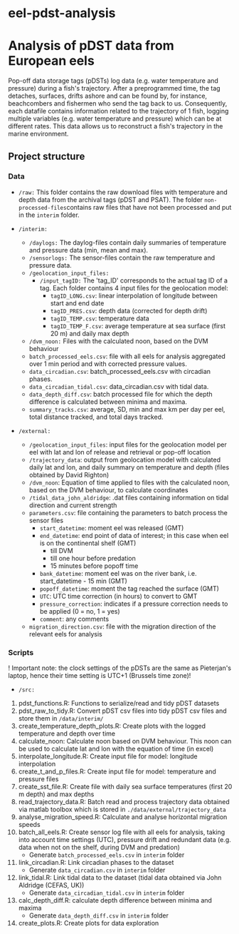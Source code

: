 # eel-pdst-analysis
# Analysis of pDST data from European eels
Pop-off data storage tags (pDSTs) log data (e.g. water temperature and pressure) during a fish's trajectory. After a preprogrammed time, the tag detaches, surfaces, drifts ashore and can be found by, for instance, beachcombers and fishermen who send the tag back to us. Consequently, each datafile contains information related to the trajectory of 1 fish, logging multiple variables (e.g. water temperature and pressure) which can be at different rates. This data allows us to reconstruct a fish's trajectory in the marine environment.

## Project structure



### Data

* `/raw:`
	This folder contains the raw download files with temperature and depth data from the archival tags (pDST and PSAT).
	The folder `non-processed-files`contains raw files that have not been processed and put in the `interim` folder.

* `/interim:`
	+ `/daylogs:` The daylog-files contain daily summaries of temperature and pressure data (min, mean and max). 
	+ `/sensorlogs:` The sensor-files contain the raw temperature and pressure data.
	+ `/geolocation_input_files:` 
		+ `/input_tagID:` The 'tag_ID' corresponds to the actual tag ID of a tag. Each folder contains 4 input files for the geolocation model:
			+ `tagID_LONG.csv`: linear interpolation of longitude between start and end date
			+ `tagID_PRES.csv`: depth data (corrected for depth drift)
			+ `tagID_TEMP.csv`: temperature data
			+ `tagID_TEMP_F.csv`: average temperature at sea surface (first 20 m) and daily max depth
	+ `/dvm_noon:` Files with the calculated noon, based on the DVM behaviour
	+ `batch_processed_eels.csv`: file with all eels for analysis aggregated over 1 min period and with corrected pressure values.
	+ `data_circadian.csv`: batch_processed_eels.csv with circadian phases.
	+ `data_circadian_tidal.csv`: data_circadian.csv with tidal data.
	+ `data_depth_diff.csv`: batch processed file for which the depth difference is calculated between minima and maxima.
	+ `summary_tracks.csv`: average, SD, min and max km per day per eel, total distance tracked, and total days tracked.

* `/external:`
	+ `/geolocation_input_files`: input files for the geolocation model per eel with lat and lon of release and retrieval or pop-off location
	+ `/trajectory_data`: output from geolocation model with calculated daily lat and lon, and daily summary on temperature and depth (files obtained by David Righton)
	+ `/dvm_noon`: Equation of time applied to files with the calculated noon, based on the DVM behaviour, to calculate coordinates
	+ `/tidal_data_john_aldridge`: .dat files containing information on tidal direction and current strength
	+ `parameters.csv`: file containing the parameters to batch process the sensor files
		+ `start_datetime`: moment eel was released (GMT)
		+ `end_datetime`: end point of data of interest; in this case when eel is on the continental shelf (GMT)
			- till DVM
			- till one hour before predation
			- 15 minutes before popoff time
		+ `bank_datetime`: moment eel was on the river bank, i.e. start_datetime - 15 min (GMT)
		+ `popoff_datetime`: moment the tag reached the surface (GMT)
		+ `UTC`: UTC time correction (in hours) to convert to GMT 
		+ `pressure_correction`: indicates if a pressure correction needs to be applied (0 =  no, 1 = yes)
		+ `comment`: any comments
	+ `migration_direction.csv`: file with the migration direction of the relevant eels for analysis

### Scripts

! Important note: the clock settings of the pDSTs are the same as Pieterjan's laptop, hence their time setting is UTC+1 (Brussels time zone)!

* `/src:`

1. pdst_functions.R: Functions to serialize/read and tidy pDST datasets
2. pdst_raw_to_tidy.R: Convert pDST csv files into tidy pDST csv files and store them in `/data/interim/`
3. create_temperature_depth_plots.R: Create plots with the logged temperature and depth over time
4. calculate_noon: Calculate noon based on DVM behaviour. This noon can be used to calculate lat and lon with the equation of time (in excel)
5. interpolate_longitude.R: Create input file for model: longitude interpolation
6. create_t_and_p_files.R: Create input file for model: temperature and pressure files
7. create_sst_file.R: Create file with daily sea surface temperatures (first 20 m depth) and max depths
8. read_trajectory_data.R: Batch read and process trajectory data obtained via matlab toolbox which is stored in `./data/external/trajectory_data`
9. analyse_migration_speed.R: Calculate and analyse horizontal migration speeds
10. batch_all_eels.R: Create sensor log file with all eels for analysis, taking into account time settings (UTC), pressure drift and redundant data (e.g. data when not on the shelf, during DVM and predation)
	+ Generate `batch_processed_eels.csv` in `interim` folder
11. link_circadian.R: Link circadian phases to the dataset
	+ Generate `data_circadian.csv` in `interim` folder
12. link_tidal.R: Link tidal data to the dataset (tidal data obtained via John Aldridge (CEFAS, UK))
	+ Generate `data_circadian_tidal.csv` in `interim` folder
13. calc_depth_diff.R: calculate depth difference between minima and maxima
	+ Generate `data_depth_diff.csv` in `interim` folder
14. create_plots.R: Create plots for data exploration


